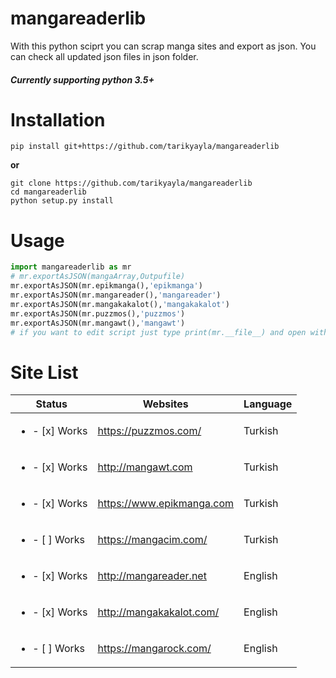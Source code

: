 # mangareaderlib

With this python sciprt you can scrap manga sites and export as json. You can check all updated json files in json folder.

###### ***Currently supporting python 3.5+***

# Installation
    pip install git+https://github.com/tarikyayla/mangareaderlib
**or**
```shell
git clone https://github.com/tarikyayla/mangareaderlib
cd mangareaderlib
python setup.py install
```
# Usage

```python
import mangareaderlib as mr 
# mr.exportAsJSON(mangaArray,Outpufile)
mr.exportAsJSON(mr.epikmanga(),'epikmanga')
mr.exportAsJSON(mr.mangareader(),'mangareader')
mr.exportAsJSON(mr.mangakakalot(),'mangakakalot')
mr.exportAsJSON(mr.puzzmos(),'puzzmos')
mr.exportAsJSON(mr.mangawt(),'mangawt')
# if you want to edit script just type print(mr.__file__) and open with editor.
```

# Site List

| Status | Websites | Language | 
| -------- | -------- | -------- |
| <ul><li>- [x] Works</li></ul> | https://puzzmos.com/ | Turkish | 
| <ul><li>- [x] Works</li></ul> | http://mangawt.com   | Turkish |
| <ul><li>- [x] Works</li></ul> | https://www.epikmanga.com | Turkish |
| <ul><li>- [ ] Works</li></ul> | https://mangacim.com/ | Turkish |
| <ul><li>- [x] Works</li></ul> | http://mangareader.net | English |
| <ul><li>- [x] Works</li></ul> | http://mangakakalot.com/ | English |
| <ul><li>- [ ] Works</li></ul> | https://mangarock.com/ | English |
